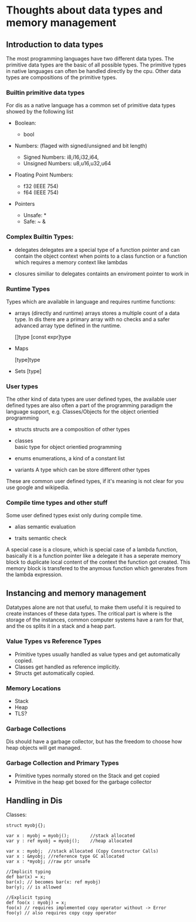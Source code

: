 # Thoughts about data types and memory management

## Introduction to data types

The most programming languages have two different data types. The primitive data types are the basic of all possible types. The primitive types in native languages can often be handled directly by the cpu. Other data types are compositions of the primitive types.

### Builtin primitive data types

For dis as a native language has a common set of primitive data types showed by the following list

* Boolean: 
	- bool
	
* Numbers: (flaged with signed/unsigned and bit length)
	- Signed Numbers: 	i8,i16,i32,i64, 
	- Unsigned Numbers:	u8,u16,u32,u64

* Floating Point Numbers:
	- f32 (IEEE 754)
	- f64 (IEEE 754)
	
* Pointers
	- Unsafe: *
	- Safe: ~ &
	
### Complex Builtin Types:

* delegates
  delegates are a special type of a function pointer and can contain the object context when points to a class function or a function which requires a memory context like lambdas

* closures
  similiar to delegates containts an enviroment pointer to work in
	
### Runtime Types

Types which are available in language and requires runtime functions:

* arrays (directly and runtime)
  arrays stores a multiple count of a data type. In dis there are a primary array with no checks and a safer advanced array type defined in the runtime.
  
  []type
  [const expr]type
  
* Maps
  
  [type]type
	
* Sets
  [type]
	

### User types 

The other kind of data types are user defined types, the available user defined types are also often a part of the programming paradigm the language support, e.g. Classes/Objects for the object orientied programming

* structs 
  structs are a composition of other types

* classes  
  basic type for object orientied programming

* enums
  enumerations, a kind of a constant list

* variants
  A type which can be store different other types

These are common user defined types, if it's meaning is not clear for you use google and wikipedia.


### Compile time types and other stuff

Some user defined types exist only during compile time.

* alias
	semantic evaluation
	
* traits
	semantic check 

A special case is a closure, which is special case of a lambda function, basically it is a function pointer like a delegate it has a seperate memory block to duplicate local content of the context the function got created. This memory block is transfered to the anymous function which generates from the lambda expression.

## Instancing and memory management

Datatypes alone are not that useful, to make them useful it is required to create instances of these data types. The critical part is where is the storage of the instances, common computer systems have a ram for that, and the os splits it in a stack and a heap part.

### Value Types vs Reference Types

* Primitive types usually handled as value types and get automatically copied.
* Classes get handled as reference implicitly.
* Structs get automatically copied.

### Memory Locations
    
* Stack
* Heap
* TLS?

### Garbage Collections

Dis should have a garbage collector, but has the freedom to choose how heap objects will get managed.

### Garbage Collection and Primary Types

* Primitive types normally stored on the Stack and get copied
* Primitive in the heap get boxed for the garbage collector

## Handling in Dis

Classes:

    struct myobj{};

    var x : myobj = myobj();        //stack allocated
    var y : ref myobj = myobj();    //heap allocated
    
    var x : myobj;  //stack allocated (Copy Constructor Calls)
    var x : &myobj; //reference type GC allocated
    var x : *myobj; //raw ptr unsafe

    //Implicit typing
    def bar(x) = x;
    bar(x); // becomes bar(x: ref myobj)
    bar(y); // is allowed

    //Explicit typing
    def foo(x : myobj) = x;
    foo(x) // requires implemented copy operator without -> Error
    foo(y) // also requires copy copy operator



